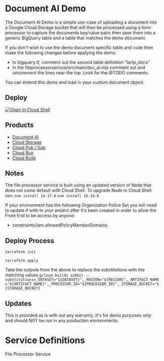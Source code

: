 # Document AI Demo

The Document AI Demo is a simple use-case of uploading a document into a Google Cloud Storage bucket
that will then be processed using a form processor to capture the documents key/value pairs then save them into a generic BigQuery table and a
table that matches the demo document.

If you don't wish to use the demo document specific table and code then make the following changes before applying the demo:
- In bigquery.tf, comment out the second table definition "lartp_docs"
- In the fileprocessorserivce/src/main/doc_ai.mjs comment out and uncomment the lines near the top. Look for the @TODO comments.

You can extend this demo and load in your custom document object.

## Deploy
[![Open in Cloud Shell](https://gstatic.com/cloudssh/images/open-btn.svg)](https://ssh.cloud.google.com/cloudshell/editor?cloudshell_git_repo=https://github.com/shaunmitchellve/docai.git&cloudshell_workspace=.&cloudshell_tutorial=docs/cloudshell-tutorial.md)

## Products

- [Document AI](https://cloud.google.com/document-ai)
- [Cloud Storage](https://cloud.google.com/storage)
- [Cloud Pub / Sub](https://cloud.google.com/pubsub)
- [Cloud Run](https://cloud.google.com/run)
- [Cloud Build](https://cloud.google.com/build)

## Notes

The file processor service is built using an updated version of Node that does not come default with Cloud Shell. To upgrade Node in Cloud Shell
run: `nvm install 14.17.6` `nvm install 16.14.0`

If your environment has the following Organization Police Set you will need to update it with-in your project after it's been created in order to allow the Front End to be access by anyone:
- constraints/iam.allowedPolicyMemberDomains

## Deploy Process

`terraform init`

`terraform apply`

Take the outputs from the above to replace the substitutions with the matching values
`gcloud builds submit --substitutions=_DATASET="${DATASET}",_REGION="${REGION}",_ARTIFACT_NAME="${ARTIFACT_NAME}",_PROCESSOR_ID="${PROCESSOR_ID}",_STORAGE_BUCKET="${STORAGE_BUCKET}`

## Updates

This is provided as is with out any warranty. It's for demo purposes only and should NOT be run in any production environments.

# Service Definitions

File Processor Service
